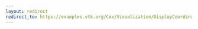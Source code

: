 ```yaml
---
layout: redirect
redirect_to: https://examples.vtk.org/Cxx/Visualization/DisplayCoordinateAxes/
---
```

